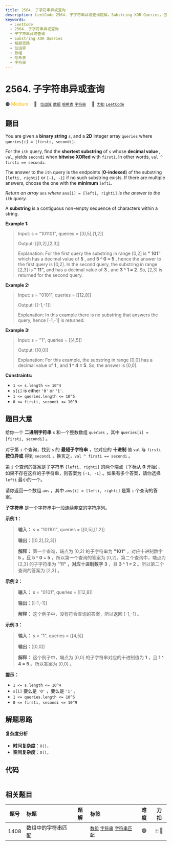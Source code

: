 ```yaml
---
title: 2564. 子字符串异或查询
description: LeetCode 2564. 子字符串异或查询题解，Substring XOR Queries，包含解题思路、复杂度分析以及完整的 JavaScript 代码实现。
keywords:
  - LeetCode
  - 2564. 子字符串异或查询
  - 子字符串异或查询
  - Substring XOR Queries
  - 解题思路
  - 位运算
  - 数组
  - 哈希表
  - 字符串
---
```


# 2564. 子字符串异或查询

🟠 <font color=#ffb800>Medium</font>&emsp; 🔖&ensp; [`位运算`](/tag/bit-manipulation.md) [`数组`](/tag/array.md) [`哈希表`](/tag/hash-table.md) [`字符串`](/tag/string.md)&emsp; 🔗&ensp;[`力扣`](https://leetcode.cn/problems/substring-xor-queries) [`LeetCode`](https://leetcode.com/problems/substring-xor-queries)

## 题目

You are given a **binary string** `s`, and a **2D** integer array `queries`
where `queries[i] = [firsti, secondi]`.

For the `ith` query, find the **shortest substring** of `s` whose **decimal
value** , `val`, yields `secondi` when **bitwise XORed** with `firsti`. In
other words, `val ^ firsti == secondi`.

The answer to the `ith` query is the endpoints (**0-indexed**) of the
substring `[lefti, righti]` or `[-1, -1]` if no such substring exists. If
there are multiple answers, choose the one with the **minimum** `lefti`.

_Return an array_ `ans` _where_ `ans[i] = [lefti, righti]` _is the answer to
the_ `ith` _query._

A **substring** is a contiguous non-empty sequence of characters within a
string.



**Example 1:**

> Input: s = "101101", queries = [[0,5],[1,2]]
> 
> Output: [[0,2],[2,3]]
> 
> Explanation: For the first query the substring in range [0,2] is **" 101"** which has a decimal value of **5** , and **5 ^ 0 = 5** , hence the answer to the first query is [0,2]. In the second query, the substring in range [2,3] is **" 11",** and has a decimal value of **3** , and **3 ^ 1 = 2**. So, [2,3] is returned for the second query. 
> 
> 

**Example 2:**

> Input: s = "0101", queries = [[12,8]]
> 
> Output: [[-1,-1]]
> 
> Explanation: In this example there is no substring that answers the query, hence [-1,-1] is returned.

**Example 3:**

> Input: s = "1", queries = [[4,5]]
> 
> Output: [[0,0]]
> 
> Explanation: For this example, the substring in range [0,0] has a decimal value of **1** , and **1 ^ 4 = 5**. So, the answer is [0,0].

**Constraints:**

  * `1 <= s.length <= 10^4`
  * `s[i]` is either `'0'` or `'1'`.
  * `1 <= queries.length <= 10^5`
  * `0 <= firsti, secondi <= 10^9`


## 题目大意

给你一个 **二进制字符串**  `s` 和一个整数数组 `queries` ，其中 `queries[i] = [firsti, secondi]` 。

对于第 `i` 个查询，找到 `s` 的 **最短子字符串**  ，它对应的 **十进制** 值 `val` 与 `firsti` **按位异或**  得到
`secondi` ，换言之，`val ^ firsti == secondi` 。

第 `i` 个查询的答案是子字符串 `[lefti, righti]` 的两个端点（下标从 **0**  开始），如果不存在这样的子字符串，则答案为
`[-1, -1]` 。如果有多个答案，请你选择 `lefti` 最小的一个。

请你返回一个数组 `ans` ，其中 `ans[i] = [lefti, righti]` 是第 `i` 个查询的答案。

**子字符串**  是一个字符串中一段连续非空的字符序列。



**示例 1：**

> 
> 
> 
> 
> 
> **输入：** s = "101101", queries = [[0,5],[1,2]]
> 
> **输出：**[[0,2],[2,3]]
> 
> **解释：** 第一个查询，端点为 [0,2] 的子字符串为 **"101"** ，对应十进制数字 **5 ，且** **5 ^ 0 = 5**  ，所以第一个查询的答案为 [0,2]。第二个查询中，端点为 [2,3] 的子字符串为 **"11" ，对应十进制数字** **3**  ，且 **3 ^ 1 = 2** 。所以第二个查询的答案为 [2,3] 。
> 
> 

**示例 2：**

> 
> 
> 
> 
> 
> **输入：** s = "0101", queries = [[12,8]]
> 
> **输出：**[[-1,-1]]
> 
> **解释：** 这个例子中，没有符合查询的答案，所以返回 [-1,-1] 。
> 
> 

**示例 3：**

> 
> 
> 
> 
> 
> **输入：** s = "1", queries = [[4,5]]
> 
> **输出：**[[0,0]]
> 
> **解释：** 这个例子中，端点为 [0,0] 的子字符串对应的十进制值为 **1** ，且 **1 ^ 4 = 5** 。所以答案为 [0,0] 。
> 
> 



**提示：**

  * `1 <= s.length <= 10^4`
  * `s[i]` 要么是 `'0'` ，要么是 `'1'` 。
  * `1 <= queries.length <= 10^5`
  * `0 <= firsti, secondi <= 10^9`




## 解题思路

#### 复杂度分析

- **时间复杂度**：`O()`，
- **空间复杂度**：`O()`，

## 代码

```javascript

```

## 相关题目

<!-- prettier-ignore -->
| 题号 | 标题 | 题解 | 标签 | 难度 | 力扣 |
| :------: | :------ | :------: | :------ | :------: | :------: |
| 1408 | 数组中的字符串匹配 |  |  [`数组`](/tag/array.md) [`字符串`](/tag/string.md) [`字符串匹配`](/tag/string-matching.md) | 🟢 | [🀄️](https://leetcode.cn/problems/string-matching-in-an-array) [🔗](https://leetcode.com/problems/string-matching-in-an-array) |